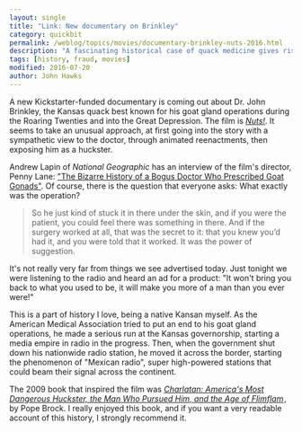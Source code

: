 ```yaml
---
layout: single
title: "Link: New documentary on Brinkley"
category: quickbit
permalink: /weblog/topics/movies/documentary-brinkley-nuts-2016.html
description: "A fascinating historical case of quack medicine gives rise to a new film."
tags: [history, fraud, movies]
modified: 2016-07-20
author: John Hawks
---
```


A new Kickstarter-funded documentary is coming out about Dr. John Brinkley, the Kansas quack best known for his goat gland operations during the Roaring Twenties and into the Great Depression. The film is <a href="http://www.nutsthefilm.com/#nuts"><em>Nuts!</em></a>. It seems to take an unusual approach, at first going into the story with a sympathetic view to the doctor, through animated reenactments, then exposing him as a huckster. 

Andrew Lapin of <em>National Geographic</em> has an interview of the film's director, Penny Lane: <a href="http://news.nationalgeographic.com/2016/07/documentary-interview-medicine-science/">"The Bizarre History of a Bogus Doctor Who Prescribed Goat Gonads"</a>. Of course, there is the question that everyone asks: What exactly was the operation? 

<blockquote>So he just kind of stuck it in there under the skin, and if you were the patient, you could feel there was something in there. And if the surgery worked at all, that was the secret to it: that you knew you’d had it, and you were told that it worked. It was the power of suggestion.</blockquote>

It's not really very far from things we see advertised today. Just tonight we were listening to the radio and heard an ad for a product: "It won't bring you back to what you used to be, it will make you more of a man than you ever were!" 

This is a part of history I love, being a native Kansan myself. As the American Medical Association tried to put an end to his goat gland operations, he made a serious run at the Kansas governorship, starting a media empire in radio in the progress. Then, when the government shut down his nationwide radio station, he moved it across the border, starting the phenomenon of "Mexican radio", super high-powered stations that could beam their signal across the continent. 


The 2009 book that inspired the film was <a  href="https://www.amazon.com/gp/product/0307339890/ref=as_li_tl?ie=UTF8&camp=1789&creative=9325&creativeASIN=0307339890&linkCode=as2&tag=johnhawksanth-20&linkId=a0636c0753635924edd9f72a4d904790"><em>Charlatan: America's Most Dangerous Huckster, the Man Who Pursued Him, and the Age of Flimflam</em><img src="//ir-na.amazon-adsystem.com/e/ir?t=johnhawksanth-20&l=am2&o=1&a=0307339890" width="1" height="1" border="0" alt="" style="border:none !important; margin:0px !important;" /></a>, by Pope Brock. I really enjoyed this book, and if you want a very readable account of this history, I strongly recommend it. 

